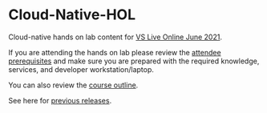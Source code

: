 # Cloud-Native-HOL

Cloud-native hands on lab content for [VS Live Online June 2021](https://vslive.com/events/training-seminars/2021/jun22/home.aspx).

If you are attending the hands on lab please review the [attendee prerequisites](https://github.com/rockfordlhotka/Cloud-Native-HOL/blob/main/docs/prerequisites.md) and make sure you are prepared with the required knowledge, services, and developer workstation/laptop.

You can also review the [course outline](docs/class_outline.md).

See here for [previous releases](https://github.com/rockfordlhotka/Cloud-Native-HOL/releases).
